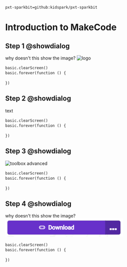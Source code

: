 ```package
pxt-sparkbit=github:kidspark/pxt-sparkbit
```

# Introduction to MakeCode

## Step 1 @showdialog

why doesn't this show the image?
![logo](https://kidsparkeducation.org/kid_spark_logo.png)

```blocks
basic.clearScreen()
basic.forever(function () {
	
})
```
## Step 2 @showdialog

text

```blocks
basic.clearScreen()
basic.forever(function () {
	
})
```

## Step 3 @showdialog

![toolbox advanced](https://raw.githubusercontent.com/kidspark/tutorials/assets/1-2-makecode-toolbox-advanced.png)

```blocks
basic.clearScreen()
basic.forever(function () {
	
})
```

## Step 4 @showdialog

why doesn't this show the image?
![webusb](assets/1-2-makecode-webusb.png)

```blocks
basic.clearScreen()
basic.forever(function () {
	
})
```